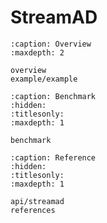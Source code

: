 
# StreamAD

```{toctree}
:caption: Overview
:maxdepth: 2

overview
example/example
```



```{toctree}
:caption: Benchmark
:hidden:
:titlesonly:
:maxdepth: 1

benchmark
```





```{toctree}
:caption: Reference
:hidden:
:titlesonly:
:maxdepth: 1

api/streamad
references
```